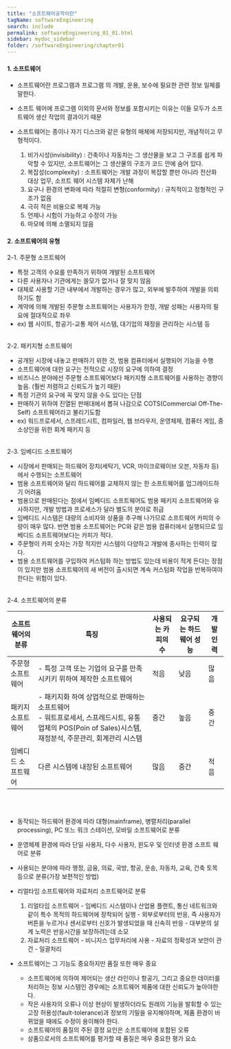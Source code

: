```yaml
---
title: "소프트웨어공학이란"
tagName: softwareEngineering
search: include
permalink: softwareEngineering_01_01.html
sidebar: mydoc_sidebar
folder: /softwareEngineering/chapter01
---
```


#### 1. 소프트웨어

- 소프트웨어란 프로그램과 프로그램 의 개발, 운용, 보수에 필요한 관련 정보 일체를 말한다.

- 소프트 웨어에 프로그램 이외의 문서와 정보를 포함시키는 이유는 이들 모두가 소프트웨어 생산 작업의 결과이기 때문

- 소프트웨어는 종이나 자기 디스크와 같은 유형의 매체에 저장되지만, 개념적이고 무형적이다.
	1. 비가시성(invisibility) : 건축이나 자동차는 그 생산물을 보고 그 구조를 쉽게 파악할 수 있지만, 소프트웨어는 그 생산물의 구조가 코드 안에 숨어 있다.
	2. 복잡성(complexity) : 소프트웨어는 개발 과정이 복잡할 뿐만 아니라 전산화 대상 업무, 소프트 웨어 시스템 자체가 난해
	3. 요구나 환경의 변화에 따라 적절히 변형(conformity) : 규칙적이고 정형적인 구조가 없음
	4. 극히 적은 비용으로 복제 가능
	5. 언제나 시험이 가능하고 수정이 가능
	6. 마모에 의해 소멸되지 않음
	
#### 2. 소프트웨어의 유형 <br>

2-1. 주문형 소프트웨어 

- 특정 고객의 수요를 만족하기 위하여 개발된 소프트웨어
- 다른 사용자나 기관에게는 쓸모가 없거나 잘 맞지 않음 
- 대체로 사용할 기관 내부에서 개발하는 경우가 많고, 외부에 발주하여 개발을 의뢰하기도 함
- 계약에 의해 개발된 주문형 소프트웨어는 사용자가 한정, 개발 성패는 사용자의 필요에 절대적으로 좌우
- ex) 웹 사이트, 항공기-교통 제어 시스템, 대기업의 재정을 관리하는 시스템 등
<br>	
2-2. 패키지형 소프트웨어 <br>

- 공개된 시장에 내놓고 판매하기 위한 것, 범용 컴퓨터에서 실행되어 기능을 수행
- 소프트웨어에 대한 요구는 전적으로 시장의 요구에 의하여 결정
- 비즈니스 분야에선 주문형 소프트웨어보다 패키지형 소프트웨어를 사용하는 경향이 높음. (훨씬 저렴하고 신뢰도가 높기 때문)
- 특정 기관의 요구에 꼭 맞지 않을 수도 있다는 단점
- 판매하기 위하여 진열된 판매대에서 뽑혀 나감으로 COTS(Commercial Off-The-Self) 소프트웨어라고 불리기도함
- ex) 워드프로세서, 스프레드시트, 컴파일러, 웹 브라우저, 운영체제, 컴퓨터 게임, 중소상인을 위한 회계 패키지 등
<br><br>

2-3. 임베디드 소프트웨어 <br>
- 시장에서 판매되는 하드웨어 장치(세탁기, VCR, 마이크로웨이브 오븐, 자동차 등)에서 수행되는 소프트웨어
- 범용 소프트웨어와 달리 하드웨어를 교체하지 않는 한 소프트웨어를 업그레이드하기 어려움
- 범용으로 판매된다는 점에서 임베디드 소프트웨어도 범용 패키지 소프트웨어와 유사하지만, 개발 방법과 프로세스가 달라 별도의 분야로 취급
- 임베디드 시스템은 대량의 소비자와 상품을 추구해 나가므로 소프트웨어 카피의 수량이 매우 많다. 반면 범용 소프트웨어는 PC와 같은 범용 컴퓨터에서 실행되므로 임베디드 소프트웨어보다는 카피가 적다.
- 주문형이 카피 숫자는 가장 적지만 시스템이 다양하고 개발에 종사하는 인력이 많다.
- 범용 소프트웨어를 구입하여 커스텀화 하는 방법도 있는데 비용이 적게 든다는 장점이 있지만 범용 소프트웨어의 새 버전이 출시되면 계속 커스텀화 작업을 반복하여야 한다는 위험이 있다.
<br><br>

2-4. 소프트웨어의 분류<br>

소프트웨어의 분류 | 특징 | 사용되는 카피의 수 | 요구되는 하드웨어 성능 | 개발 인력
---|---|---|---|---
주문형 소프트웨어 | - 특정 고객 또는 기업의 요구를 만족시키키 위하여 제작한 소프트웨어 | 적음 | 낮음 | 많음
패키지 소프트웨어 | - 패키지화 하여 상업적으로 판매하는 소프트웨어 <br> - 워트프로세서, 스프레드시트, 유통업체의 POS(Poin of Sales)시스템, 재정분석, 주문관리, 회계관리 시스템 | 중간 | 높음 | 중간
임베디드 소프트웨어 | 다른 시스템에 내장된 소프트웨어 | 많음 | 중간 | 적음

<br><br>

- 동작되는 하드웨어 환경에 따라 대형(mainframe), 병렬처리(parallel processing), PC 또느 워크 스테이션, 모바일 소프트웨어로 분류

- 운영체제 환경에 따라 단일 사용자, 다수 사용자, 윈도우 및 인터넷 환경 소프트 웨어로 분류

- 사용되는 분야에 따라 행정, 금융, 의료, 국방, 항공, 운송, 자동차, 교육, 건축 토목 등으로 분류(가장 보편적인 방법)

- 리얼타임 소프트웨어와 자료처리 소프트웨어로 분류
	1. 리얼타임 소프트웨어 
      - 임베디드 시스템이나 산업용 플랜트, 통신 네트워크와 같이 특수 목적의 하드웨어에 장착되어 실행
      - 외부로부터의 반응, 즉 사용자가 버튼을 누르거나 센서로부터 신호가 발생되었을 때 신속히 반응
      - 대부분의 설계 노력은 반응시간을 보장하려는데 소모
    2. 자료처리 소프트웨어
      - 비니지스 업무처리에 사용
      - 자료의 정확성과 보안이 관건
      - 일괄처리

- 소프트웨어는 그 기능도 중요하지만 품질 또한 매우 중요
	 - 소프트웨어에 의하여 제어되는 생산 라인이나 항공기, 그리고 중요한 데이터를 처리하는 정보 시스템인 경우에는 소프트웨어 제품에 대한 신뢰도가 높아야한다.
	 - 작은 사용자의 오류나 이상 현상이 발생하더라도 원래의 기능을 발휘할 수 있는 고장 허용성(fault-tolerance)과 정보의 기밀을 유지해야하며, 제품 환경이 바뀌었을 때에도 수정이 용이해야 한다.
	 - 소프트웨어의 품질의 주된 결정 요인은 소프트웨어에 포함된 오류
	 - 상품으로서의 소프트웨어를 평가할 때 품질은 매우 중요한 평가 요쇼
